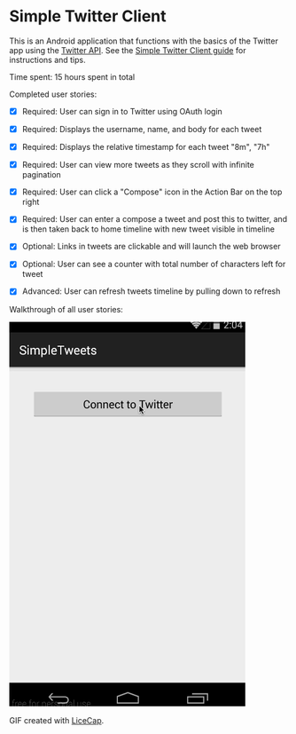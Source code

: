 # Simple Twitter Client

This is an Android application that functions with the basics of the Twitter app using the [Twitter API](https://dev.twitter.com/rest/public). See the [Simple Twitter Client guide](http://courses.codepath.com/courses/intro_to_android/week/3#!assignment) for instructions and tips.

Time spent: 15 hours spent in total

Completed user stories:

 * [x] Required: User can sign in to Twitter using OAuth login
 * [x] Required: Displays the username, name, and body for each tweet
 * [x] Required: Displays the relative timestamp for each tweet "8m", "7h"
 * [x] Required: User can view more tweets as they scroll with infinite pagination
 * [x] Required: User can click a "Compose" icon in the Action Bar on the top right
 * [x] Required: User can enter a compose a tweet and post this to twitter, and is then taken back to home timeline with new tweet visible in timeline
 * [x] Optional: Links in tweets are clickable and will launch the web browser
 * [x] Optional: User can see a counter with total number of characters left for tweet
 * [x] Advanced: User can refresh tweets timeline by pulling down to refresh


Walkthrough of all user stories:

![Video Walkthrough](simple_tweets.gif)

GIF created with [LiceCap](http://www.cockos.com/licecap/).